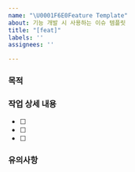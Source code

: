 ```yaml
---
name: "\U0001F6E0Feature Template"
about: 기능 개발 시 사용하는 이슈 템플릿
title: "[feat]"
labels: ''
assignees: ''

---
```


### 목적

### 작업 상세 내용

- [ ]
- [ ]
- [ ]

### 유의사항
